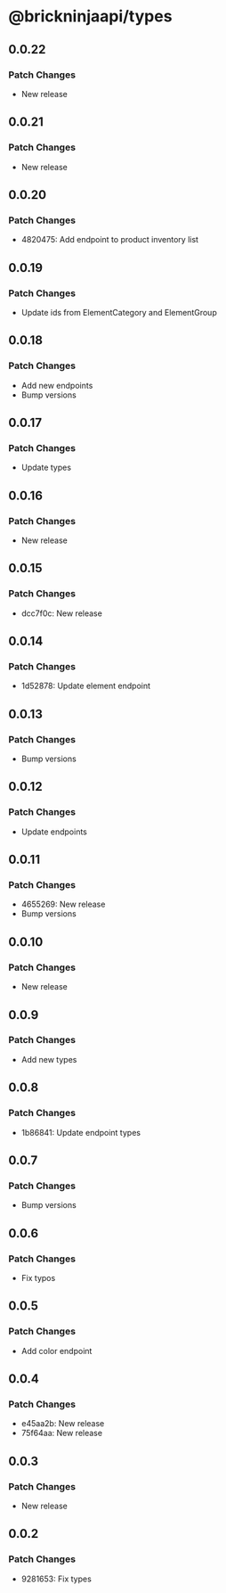 # @brickninjaapi/types

## 0.0.22

### Patch Changes

- New release

## 0.0.21

### Patch Changes

- New release

## 0.0.20

### Patch Changes

- 4820475: Add endpoint to product inventory list

## 0.0.19

### Patch Changes

- Update ids from ElementCategory and ElementGroup

## 0.0.18

### Patch Changes

- Add new endpoints
- Bump versions

## 0.0.17

### Patch Changes

- Update types

## 0.0.16

### Patch Changes

- New release

## 0.0.15

### Patch Changes

- dcc7f0c: New release

## 0.0.14

### Patch Changes

- 1d52878: Update element endpoint

## 0.0.13

### Patch Changes

- Bump versions

## 0.0.12

### Patch Changes

- Update endpoints

## 0.0.11

### Patch Changes

- 4655269: New release
- Bump versions

## 0.0.10

### Patch Changes

- New release

## 0.0.9

### Patch Changes

- Add new types

## 0.0.8

### Patch Changes

- 1b86841: Update endpoint types

## 0.0.7

### Patch Changes

- Bump versions

## 0.0.6

### Patch Changes

- Fix typos

## 0.0.5

### Patch Changes

- Add color endpoint

## 0.0.4

### Patch Changes

- e45aa2b: New release
- 75f64aa: New release

## 0.0.3

### Patch Changes

- New release

## 0.0.2

### Patch Changes

- 9281653: Fix types
